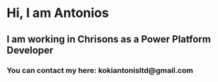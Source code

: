 

<h1> Hi, I am Antonios </h1>
<h2> I am working in Chrisons as a Power Platform Developer </h2>
<h3> You can contact my here: kokiantonisltd@gmail.com </h3>



